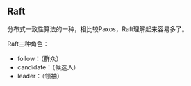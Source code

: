 ## Raft 

分布式一致性算法的一种，相比较Paxos，Raft理解起来容易多了。

Raft三种角色：  
+ follow：（群众）
+ candidate：（候选人）  
+ leader：（领袖）  
